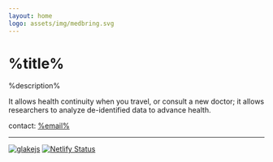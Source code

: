 ```yaml
---
layout: home
logo: assets/img/medbring.svg
---
```

# %title%

%description%

It allows health continuity when you travel, or consult a new doctor;
it allows researchers to analyze de-identified data to advance health.

contact: [%email%](mailto:%email%)

[brng]: {{DUCK}}=!g+%22blockRing™%22
[HIP]: {{DUCK}}=!g+%23HIP6+human+IP+address
[HA]: {{DUCK}}=!g+%23Healthium+Application

---
[![glakejs](https://data.jsdelivr.com/v1/package/gh/iglake/js/badge?style=rounded)](https://www.jsdelivr.com/package/gh/iglake/js)
[![Netlify Status](https://api.netlify.com/api/v1/badges/ca4ab8e0-0f0d-4d9f-93e7-8f89a4ecee64/deploy-status)](https://app.netlify.com/sites/gracious-nightingale-c82ba8/deploys)
